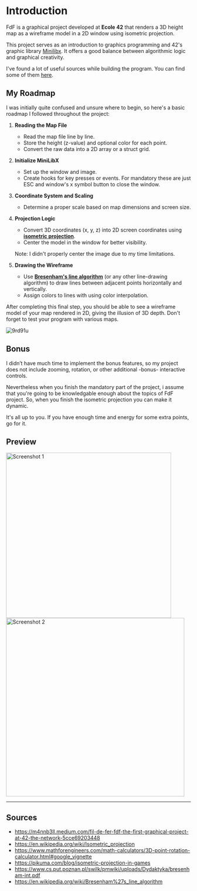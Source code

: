 # Introduction

FdF is a graphical project developed at **Ecole 42** that renders a 3D height map as a wireframe model in a 2D window using isometric projection.

This project serves as an introduction to graphics programming and 42's graphic library [Minilibx](https://github.com/42paris/minilibx-linux). It offers a good balance between algorithmic logic and graphical creativity.

I've found a lot of useful sources while building the program. You can find some of them [here](#sources).

## My Roadmap

I was initially quite confused and unsure where to begin, so here's a basic roadmap I followed throughout the project:

1. **Reading the Map File**
   - Read the map file line by line.
   - Store the height (z-value) and optional color for each point.
   - Convert the raw data into a 2D array or a struct grid.

2. **Initialize MiniLibX**
   - Set up the window and image.
   - Create hooks for key presses or events. For mandatory these are just ESC and window's x symbol button to close the window.

3. **Coordinate System and Scaling**
   - Determine a proper scale based on map dimensions and screen size.

5. **Projection Logic**
   - Convert 3D coordinates (x, y, z) into 2D screen coordinates using **[isometric projection](https://en.wikipedia.org/wiki/Isometric_projection)**.
   - Center the model in the window for better visibility.

    Note: I didn't properly center the image due to my time limitations.

6. **Drawing the Wireframe**
   - Use **[Bresenham's line algorithm](https://en.wikipedia.org/wiki/Bresenham%27s_line_algorithm)** (or any other line-drawing algorithm) to draw lines between adjacent points horizontally and vertically.
   - Assign colors to lines with using color interpolation.

After completing this final step, you should be able to see a wireframe model of your map rendered in 2D, giving the illusion of 3D depth. Don't forget to test your program with various maps.

![9rd91u](https://github.com/user-attachments/assets/4f6b6b50-842c-4ce8-b461-bd5baad0fb1c)

## Bonus

I didn’t have much time to implement the bonus features, so my project does not include zooming, rotation, or other additional -bonus- interactive controls.

Nevertheless when you finish the mandatory part of the project, i assume that you're going to be knowledgable enough about the topics of FdF project. So, when you finish the isometric projection you can make it dynamic.

It's all up to you. If you have enough time and energy for some extra points, go for it.

## Preview

<p align="left">
  <img src="https://github.com/user-attachments/assets/ef430f0c-6bde-4034-9e8a-56974aa35a01" alt="Screenshot 1" height="450"/><br>
  <img src="https://github.com/user-attachments/assets/6e60d77c-5563-42b7-a379-8698f904ea76" alt="Screenshot 2" height="486"/>
</p>

---

## Sources

- https://m4nnb3ll.medium.com/fil-de-fer-fdf-the-first-graphical-project-at-42-the-network-5cce69203448  
- https://en.wikipedia.org/wiki/Isometric_projection
- https://www.mathforengineers.com/math-calculators/3D-point-rotation-calculator.html#google_vignette
- https://pikuma.com/blog/isometric-projection-in-games  
- https://www.cs.put.poznan.pl/swilk/pmwiki/uploads/Dydaktyka/bresenham-int.pdf  
- https://en.wikipedia.org/wiki/Bresenham%27s_line_algorithm
